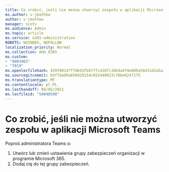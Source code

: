 ```yaml
---
title: Co zrobić, jeśli nie można utworzyć zespołu w aplikacji Microsoft Teams
ms.author: v-jmathew
author: v-jmathew
manager: scotv
ms.audience: Admin
ms.topic: article
ms.service: o365-administration
ROBOTS: NOINDEX, NOFOLLOW
localization_priority: Normal
ms.collection: Adm_O365
ms.custom:
- "9003963"
- "7019"
ms.openlocfilehash: 439f00147f7d643fbb77fc4107c3664a4f4e0d6a58d31d2a5a33599fab16185f
ms.sourcegitcommit: b5f7da89a650d2915dc652449623c78be6247175
ms.translationtype: MT
ms.contentlocale: pl-PL
ms.lasthandoff: 08/05/2021
ms.locfileid: "54048598"
---
```

# <a name="what-to-do-if-you-cant-create-a-team-in-microsoft-teams"></a>Co zrobić, jeśli nie można utworzyć zespołu w aplikacji Microsoft Teams

Poproś administratora Teams o:

1. Utwórz lub zmień ustawienia grupy zabezpieczeń organizacji w programie Microsoft 365.
2. Dodaj cię do tej grupy zabezpieczeń.
